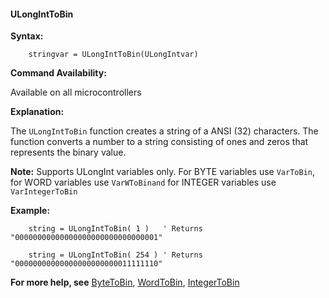 <div class="section">

<div class="titlepage">

<div>

<div>

#### <span id="ulonginttobin"></span>ULongIntToBin

</div>

</div>

</div>

<span class="strong">**Syntax:**</span>

``` screen
    stringvar = ULongIntToBin(ULongIntvar)
```

<span class="strong">**Command Availability:**</span>

Available on all microcontrollers

<span class="strong">**Explanation:**</span>

The `ULongIntToBin` function creates a string of a ANSI (32) characters.
The function converts a number to a string consisting of ones and zeros
that represents the binary value.

<span class="strong">**Note:**</span> Supports ULongInt variables only.
For BYTE variables use `VarToBin`, for WORD variables use `VarWToBinand`
for INTEGER variables use `VarIntegerToBin`

<span class="strong">**Example:**</span>

``` screen
    string = ULongIntToBin( 1 )   ' Returns "00000000000000000000000000000001"

    string = ULongIntToBin( 254 ) ' Returns "00000000000000000000000011111110"
```

<span class="strong">**For more help, see**</span>
<a href="" class="link">ByteToBin</a>,
<a href="" class="link">WordToBin</a>,
<a href="" class="link">IntegerToBin</a>

</div>
